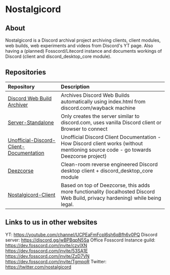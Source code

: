 # Nostalgicord
## About
Nostalgicord is a Discord archival project archiving clients, client modules, web builds, web experiments and videos from Discord's YT page. Also having a (planned) Fosscord/Litecord instance and documents workings of Discord (client and discord_desktop_core module).

## Repositories
| Repository | Description |
| :--- | :--- |
| [Discord Web Build Archiver](https://github.com/Nostalgicord/Discord-Web-Build-Archiver) | Archives Discord Web Builds automatically using index.html from discord.com/wayback machine |
| [Server-Standalone](https://github.com/Nostalgicord/Server-Standalone) | Only creates the server similar to discord.com, uses vanilla Discord client or Browser to connect |
| [Unofficial-Discord-Client-Documentation](https://github.com/Nostalgicord/Unofficial-Discord-Client-Documentation) | Unofficial Discord Client Documentation - How Discord client works (without mentioning source code - go towards Deezcorse project) |
| [Deezcorse](https://github.com/Nostalgicord/Deezcorse) | Clean-room reverse engineered Discord desktop client + discord_desktop_core module |
| [Nostalgicord-Client](https://github.com/Nostalgicord/Nostalgicord-Client) | Based on top of Deezcorse, this adds more functionality (localhosted Discord Web Build, privacy hardening) while being legal. |

## Links to us in other websites
YT: https://youtube.com/channel/UCPEaFmFcpl6sh6qBfh6v0PQ
Discord server: https://discord.gg/wBPBqpN5Sa
Office Fosscord Instance guild: 
https://dev.fosscord.com/invite/czyIXN 
https://dev.fosscord.com/invite/53SA1E
https://dev.fosscord.com/invite/ZzD7VN
https://dev.fosscord.com/invite/TgmpoR
Twitter: https://twitter.com/nostalgicord
